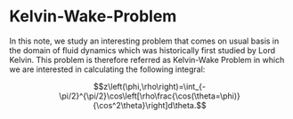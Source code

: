 # Kelvin-Wake-Problem
In this note, we study an interesting problem that comes on usual basis in the domain of fluid dynamics which was historically first studied by Lord Kelvin. This problem is therefore referred as Kelvin-Wake Problem in which we are interested in calculating the following integral:
```math
z\left(\phi,\rho\right)=\int_{-\pi/2}^{\pi/2}\cos\left[\rho\frac{\cos(\theta=\phi)}{\cos^2\theta}\right]d\theta.
```
